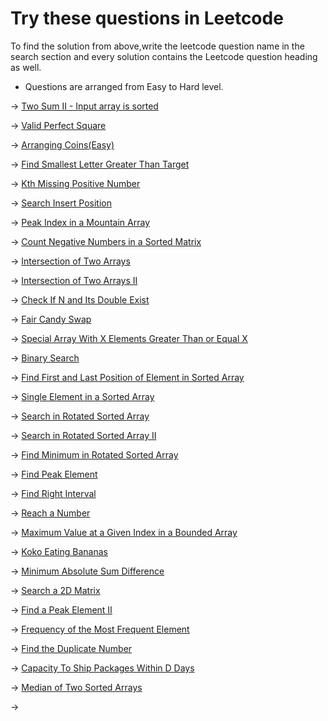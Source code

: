   # Try these questions in Leetcode 

To find the solution from above,write the leetcode question name in the search section and every solution contains the Leetcode question heading as well.

* Questions are arranged from Easy to Hard level.

-> [Two Sum II - Input array is sorted](https://leetcode.com/problems/two-sum-ii-input-array-is-sorted/)

-> [Valid Perfect Square](https://leetcode.com/problems/valid-perfect-square/)

-> [Arranging Coins(Easy)](https://leetcode.com/problems/arranging-coins/)

-> [Find Smallest Letter Greater Than Target](https://leetcode.com/problems/find-smallest-letter-greater-than-target/)

-> [Kth Missing Positive Number](https://leetcode.com/problems/kth-missing-positive-number/)

-> [Search Insert Position](https://leetcode.com/problems/search-insert-position/)

-> [Peak Index in a Mountain Array](https://leetcode.com/problems/peak-index-in-a-mountain-array/)

-> [Count Negative Numbers in a Sorted Matrix](https://leetcode.com/problems/count-negative-numbers-in-a-sorted-matrix/)

-> [Intersection of Two Arrays](https://leetcode.com/problems/intersection-of-two-arrays/)

-> [Intersection of Two Arrays II](https://leetcode.com/problems/intersection-of-two-arrays-ii/)

-> [Check If N and Its Double Exist
](https://leetcode.com/problems/check-if-n-and-its-double-exist/)

-> [Fair Candy Swap
](https://leetcode.com/problems/fair-candy-swap/description/)

-> [Special Array With X Elements Greater Than or Equal X](https://leetcode.com/problems/special-array-with-x-elements-greater-than-or-equal-x/)

-> [Binary Search](https://leetcode.com/problems/binary-search/)

-> [Find First and Last Position of Element in Sorted Array](https://leetcode.com/problems/find-first-and-last-position-of-element-in-sorted-array/)

-> [Single Element in a Sorted Array](https://leetcode.com/problems/single-element-in-a-sorted-array/)

-> [Search in Rotated Sorted Array](https://leetcode.com/problems/search-in-rotated-sorted-array/)

-> [Search in Rotated Sorted Array II](https://leetcode.com/problems/search-in-rotated-sorted-array-ii/)

-> [Find Minimum in Rotated Sorted Array](https://leetcode.com/problems/find-minimum-in-rotated-sorted-array/)

-> [Find Peak Element](https://leetcode.com/problems/find-peak-element/)

-> [Find Right Interval](https://leetcode.com/problems/find-right-interval)

-> [Reach a Number](https://leetcode.com/problems/reach-a-number/)

-> [Maximum Value at a Given Index in a Bounded Array](https://leetcode.com/problems/maximum-value-at-a-given-index-in-a-bounded-array/)

-> [Koko Eating Bananas](https://leetcode.com/problems/koko-eating-bananas/)

-> [Minimum Absolute Sum Difference](https://leetcode.com/problems/minimum-absolute-sum-difference/)

-> [Search a 2D Matrix](https://leetcode.com/problems/search-a-2d-matrix/)

-> [Find a Peak Element II](https://leetcode.com/problems/find-a-peak-element-ii/)

-> [Frequency of the Most Frequent Element](https://leetcode.com/problems/frequency-of-the-most-frequent-element/)

-> [Find the Duplicate Number](https://leetcode.com/problems/find-the-duplicate-number/)

-> [Capacity To Ship Packages Within D Days](https://leetcode.com/problems/capacity-to-ship-packages-within-d-days/)

-> [Median of Two Sorted Arrays](https://leetcode.com/problems/median-of-two-sorted-arrays/)

-> []()
